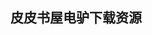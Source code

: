 ## 皮皮书屋电驴下载资源 

[The Best Damn Firewall Book Period, Second Edition.pdf]: (ed2k://|file|The%20Best%20Damn%20Firewall%20Book%20Period%2C%20Second%20Edition.pdf|50296527|c6aa455a92d0bc2b8d2a7635cc5ff578|h=ccz65pkeph3eia3ls6r7uwk5sw26a63q|/)

[Blender 2.5 Lighting and Rendering.pdf]: (ed2k://|file|Blender%202.5%20Lighting%20and%20Rendering.pdf|14082571|ee6876b7ce42ffe9515e8275c343a96f|h=e6jtwa3k3zlpxvlhegf56jzwlfro6kr7|/)

[Blender 3D 2.49 Architecture, Buildings, and Scenery.pdf]: (ed2k://|file|Blender%203D%202.49%20Architecture%2C%20Buildings%2C%20and%20Scenery.pdf|16757345|be5e1dbcc37a5adb04d0d6d47eec9d21|h=wyemae6fycw3zhb4deokh22wmfmpyfmk|/)

[Linux 3D Graphics Programming.pdf]: (ed2k://|file|Linux%203D%20Graphics%20Programming.pdf|7197442|8b9a6d1009a4648503a318e53ea98dc2|h=mthcbif4ogt27qolkienpz3gkbu6umff|/)

[Adobe Photoshop CS6 Bible.pdf]: (ed2k://|file|Adobe%20Photoshop%20CS6%20Bible.pdf|78103576|bbdc730f4b7319dc95ad39fb1a367e2d|h=ek74g4osqiqb6lfkakuvb5bemaps7qd5|/)

[Blender Master Class_ A Hands-On Guide to Modeling, Sculpting, Materials, and Rendering.pdf]: (ed2k://|file|Blender%20Master%20Class_%20A%20Hands-On%20Guide%20to%20Modeling%2C%20Sculpting%2C%20Materials%2C%20and%20Rendering.pdf|50923233|d692f06de37d1942bce46b833b3b610b|h=svqqulnggcuoflot5oq22mizyrbg4hxk|/)

[Traffic Engineering with MPLS.chm]: (ed2k://|file|Traffic%20Engineering%20with%20MPLS.chm|4461873|7e36cafce300e111f52b58e496611fd9|h=6pfv7k2wyubz4navozmzbnlipvqoiwd2|/)

[MPLS-Enabled Applications_ Emerging Developments and New Technologies.pdf]: (ed2k://|file|MPLS-Enabled%20Applications_%20Emerging%20Developments%20and%20New%20Technologies.pdf|10672754|748f78ea0498ed2fe023acb94de2fe7a|h=3af65ohk6gyus4as7z2feqs5epie7gt5|/)

[Automating Microsoft Windows Server 2008 R2 with Windows PowerShell 2.0.pdf]: (ed2k://|file|Automating%20Microsoft%20Windows%20Server%202008%20R2%20with%20Windows%20PowerShell%202.0.pdf|11164123|7ee3c8c2162203bf6d8cf3563a0df49c|h=whsurj3jr3i4xza32abmnx7dsnpu4odx|/)

[Windows PowerShell 应用手册.pdf]: (ed2k://|file|Windows%20PowerShell%20%E5%BA%94%E7%94%A8%E6%89%8B%E5%86%8C.pdf|19002882|2f54db867f130eaa0d2288b1912151bd|h=df6b5juddc5fa3xwg32uiltxdxrog3sr|/)

[Windows PowerShell for Developers.pdf]: (ed2k://|file|Windows%20PowerShell%20for%20Developers.pdf|8935436|302bfcc10cea953b8efce70f62edb7b9|h=suvc7yi2ec4dhpqrzjmg6ynektr3sknz|/)

[Windows PowerShell Cookbook, Third Edition.pdf]: (ed2k://|file|Windows%20PowerShell%20Cookbook%2C%20Third%20Edition.pdf|8688513|bc566fd7f463630f91a8c9354b8f51a9|h=d2f53dhtrsewelp5afwtebmaitcyuc5y|/)

[Windows PowerShell Pocket Reference, Second Edition.pdf]: (ed2k://|file|Windows%20PowerShell%20Pocket%20Reference%2C%20Second%20Edition.pdf|2873667|2aa8941cb76a594215aa5351a6c445ea|h=tgtxlqgga3i24eqpu5ng4nr7lsaioqf7|/)

[A Distributed Pi-Calculus.pdf]: (ed2k://|file|A%20Distributed%20Pi-Calculus.pdf|2970117|746e824f3853d08dd7c41a5a981877bb|h=pfs3osvhvafismhc6w4zw3qjytjsxhlf|/)

[Microsoft Windows PowerShell 3.0 Firstlook.pdf]: (ed2k://|file|Microsoft%20Windows%20PowerShell%203.0%20Firstlook.pdf|2507882|891c8ceefcec10cebab33562edbb3e5a|h=skvbgoyr3m66npmh2m5hjbk55jp6fooy|/)

[Distributed Algorithms.pdf]: (ed2k://|file|Distributed%20Algorithms.pdf|40882827|38e99da0e37b0b26c172ca2ea3e38f84|h=5dgnz7c6n2vrprsikorcxurjbj2xk247|/)

[Pro Business Applications with Silverlight 5.pdf]: (ed2k://|file|Pro%20Business%20Applications%20with%20Silverlight%205.pdf|32359515|127484bf89b85da35466dc2e4493e241|h=xnqvgrkphlonbuhrngxriyvryd74ru3h|/)

[Mastering LOB Development for Silverlight 5_ A Case Study in Action.pdf]: (ed2k://|file|Mastering%20LOB%20Development%20for%20Silverlight%205_%20A%20Case%20Study%20in%20Action.pdf|19507290|6b3f1504540188e176755d5e21061f68|h=ykpayffvy5yu5xkpgd5rtfw4zlir53yl|/)

[Silverlight 5 in Action.pdf]: (ed2k://|file|Silverlight%205%20in%20Action.pdf|25442173|0d1b89ec332aaf8bac5f2b376d378bac|h=2wler6szrq4ufvpwn7zepftatpqwwxgd|/)

[Instant Silverlight 5 Animation.pdf]: (ed2k://|file|Instant%20Silverlight%205%20Animation.pdf|3842730|5d0d6f5b6e9be218edfebae31e3ac28e|h=t5ncmkvl767dnbwj3aogxar5qxzhsac7|/)

[C#入门经典（第5版）.pdf]: (ed2k://|file|C%23%E5%85%A5%E9%97%A8%E7%BB%8F%E5%85%B8%EF%BC%88%E7%AC%AC5%E7%89%88%EF%BC%89.pdf|25947902|29dd5eeeb326cd061bf768ead859e195|h=hef2yfgtpnwkaayuycsu6kwtp3qqu3hx|/)

[Beginning Visual C# 2012 Programming.pdf]: (ed2k://|file|Beginning%20Visual%20C%23%202012%20Programming.pdf|17610134|b5b8e33d8f6fc111dbc6cc855e14ecbe|h=ibtfmu4zzxfakzevufipvp5ageuhvm2o|/)

[Managing Catastrophic Loss of Sensitive Data_ A Guide for IT and Security Professionals.pdf]: (ed2k://|file|Managing%20Catastrophic%20Loss%20of%20Sensitive%20Data_%20A%20Guide%20for%20IT%20and%20Security%20Professionals.pdf|3035308|930a38ddee79b0f1e10619e76443de0b|h=z7b5bc6pnfkrvcapc5mmteikcbajxjsn|/)

[Pro WPF 4.5 in C# (4th Edition).pdf]: (ed2k://|file|Pro%20WPF%204.5%20in%20C%23%20%284th%20Edition%29.pdf|14564287|124adb861f3a5c6fb6de7e13e2c74c78|h=iix44yhyglg232kpmfgjpb4n5tea3hgu|/)

[Illustrated C# 2012.pdf]: (ed2k://|file|Illustrated%20C%23%202012.pdf|21857337|e912933ac900f683e413d22d50f24c1c|h=22h3bt632a7ncdjfgocja6sd4javpqwm|/)

[C#语言学习利器_AI-CODE坦克机器人.pdf]: (ed2k://|file|C%23%E8%AF%AD%E8%A8%80%E5%AD%A6%E4%B9%A0%E5%88%A9%E5%99%A8_AI-CODE%E5%9D%A6%E5%85%8B%E6%9C%BA%E5%99%A8%E4%BA%BA.pdf|19591355|f2ddc70b8607d044a07cb5fbb714e385|h=px7ipwassq46s5z6thfi5b76jxn7q4ta|/)

[Expert C# 5.0.pdf]: (ed2k://|file|Expert%20C%23%205.0.pdf|22976668|d1e90f92bfdc06d6d2858218d55de9ce|h=mjgzwhzxamodw6j6mp4qoyep7dend52m|/)

[Linux Server Security, Second Edition.chm]: (ed2k://|file|Linux%20Server%20Security%2C%20Second%20Edition.chm|2167995|ffe8db4a89dd29bd9ccc0dee0acbeca0|h=6mpqygcmffm355yho3m5mpddzeapmrky|/)

[Linux黑客大曝光：Linux安全机密与解决方案.pdf]: (ed2k://|file|Linux%E9%BB%91%E5%AE%A2%E5%A4%A7%E6%9B%9D%E5%85%89%EF%BC%9ALinux%E5%AE%89%E5%85%A8%E6%9C%BA%E5%AF%86%E4%B8%8E%E8%A7%A3%E5%86%B3%E6%96%B9%E6%A1%88.pdf|21518721|ead5b806ff8d4b926784975818e5bc73|h=4jtrumbuqttsbpu5vtzm673tamsgaxz3|/)

[Pro Silverlight 4 in C#.pdf]: (ed2k://|file|Pro%20Silverlight%204%20in%20C%23.pdf|15398732|dcfdb2612c8ee993d9d5b0577f03fdd8|h=byk7qcrpadnff4rk2lwsmtdomvbg43qg|/)

[Java 5.0 Tiger_ A Developer’s Notebook.chm]: (ed2k://|file|Java%205.0%20Tiger_%20A%20Developer%E2%80%99s%20Notebook.chm|421453|dedeb4abbda9efd8397fc7ff40e2673d|h=mu6fanf3n233vtseqhvwq7y4jyphppke|/)

[DATA STRUCTURES AND ALGORITHMS IN JAVA.pdf]: (ed2k://|file|DATA%20STRUCTURES%20AND%20ALGORITHMS%20IN%20JAVA.pdf|3198041|8d1f22381a7cadad46de28dee59e0e4d|h=ylngg5bhkis6vyfuiodrmio3i2qzgq75|/)

[Essential C++ 中文版和英文版.zip]: (ed2k://|file|Essential%20C%2B%2B%20%E4%B8%AD%E6%96%87%E7%89%88%E5%92%8C%E8%8B%B1%E6%96%87%E7%89%88.zip|9486385|f32e5b7ac40a4d2a6333884c7902e37a|h=ag3yosshnr5j3zilvb5zdb7ugvt2u3wb|/)

[Beginning JavaScript Charts.pdf]: (ed2k://|file|Beginning%20JavaScript%20Charts.pdf|20081361|8673db29f93f8b6f996d48ffc67ebe33|h=6esmun4zlpf47fpyudunpabomwglxocz|/)

[算法导论第二版-part1.pdf]: (ed2k://|file|%E7%AE%97%E6%B3%95%E5%AF%BC%E8%AE%BA%E7%AC%AC%E4%BA%8C%E7%89%88-part1.pdf|50597958|383a7615559f52a92eb95c298b007ff4|h=zpiu5ktiv4jurewactmbvy4xyme4nwcd|/)

[Data Structures and Algorithms in Java (2nd Edition).pdf]: (ed2k://|file|Data%20Structures%20and%20Algorithms%20in%20Java%20%282nd%20Edition%29.pdf|4270155|670ce2d22ded5c130055a48305a83608|h=iqealtjlgmx5hiwut7x3g2ikckzqbla3|/)

[Programming Language Design Concepts.pdf]: (ed2k://|file|Programming%20Language%20Design%20Concepts.pdf|5410276|f7936f1aa6b11ce5ee459b3205466909|h=kjckl3acjqcy37l53ndgfcgrvxwk3nta|/)

[Text Processing in Python.chm]: (ed2k://|file|Text%20Processing%20in%20Python.chm|875811|018cf1d4c5d81d642b3ca968fffdcd49|h=ffbffcrzgkljxprvvoj624lsmmse3xot|/)

[Safe C++_ How to avoid common mistakes.pdf]: (ed2k://|file|Safe%20C%2B%2B_%20How%20to%20avoid%20common%20mistakes.pdf|5746355|606e698ab3e6c5184b6c8658396e4cae|h=fgepy2vda7kxiylk7ugujerc6qvqvyz3|/)

[The Basics of Hacking and Penetration Testing_ Ethical Hacking and Penetration Testing Made Easy.pdf]: (ed2k://|file|The%20Basics%20of%20Hacking%20and%20Penetration%20Testing_%20Ethical%20Hacking%20and%20Penetration%20Testing%20Made%20Easy.pdf|3925813|80707afe42da2fee55eba8d3ea0f7e3e|h=wihpvmxbva44wjowql2ed7uss5tder3m|/)

[Electrical Engineering 101, 2nd Edition.pdf]: (ed2k://|file|Electrical%20Engineering%20101%2C%202nd%20Edition.pdf|2263117|409338f9a1bd3a29003fc3b8bf30acad|h=6euq7nhzodc6ofpt6x6wkncjy7is7xik|/)

[RESTful Web Services中文高清版.pdf]: (ed2k://|file|RESTful%20Web%20Services%E4%B8%AD%E6%96%87%E9%AB%98%E6%B8%85%E7%89%88.pdf|28476567|bceab26be3e8ab9780bd1bd06f22ca84|h=l7wsdbolyvcsuovkkvzb2bnng3yhfu73|/)

[Pragmatic Beginning Mac Programming.pdf]: (ed2k://|file|Pragmatic%20Beginning%20Mac%20Programming.pdf|5747842|c8fe29178000cec66ea3ef0aa6e4fe00|h=l5qreetbhmxr52ecggceohpyqi5hfq6r|/)

[Foundations and Advances in Data Mining.pdf]: (ed2k://|file|Foundations%20and%20Advances%20in%20Data%20Mining.pdf|6198941|802aa294e685da9c6c904a0582c17f83|h=u5inzlspbmpxllh4xpkhup4hblk2u6fi|/)

[Introducing Microsoft Expression Studio_ Using Design, Web, Blend, and Media to Create Professional Digital Content.pdf]: (ed2k://|file|Introducing%20Microsoft%20Expression%20Studio_%20Using%20Design%2C%20Web%2C%20Blend%2C%20and%20Media%20to%20Create%20Professional%20Digital%20Content.pdf|18148716|c8c44c0e0a733561d7c32e080c04f56f|h=ncpcmbgzzs3nl5g3tlisvaznv2aiidiw|/)

[Adobe Flash Catalyst CS5 Classroom in a Book.pdf]: (ed2k://|file|Adobe%20Flash%20Catalyst%20CS5%20Classroom%20in%20a%20Book.pdf|17867317|d93d21240a6b2e950af61e323755079b|h=iedsahb3eubzdckxtlohu2t34izbnjia|/)

[Programming in Scala, 2nd Edition.pdf]: (ed2k://|file|Programming%20in%20Scala%2C%202nd%20Edition.pdf|22085882|e6db729fdc78f0f4a52893861118a1e2|h=en6najiodvgmemyvdgiinoe6juhgcr7z|/)

[Beginning OpenGL Game Programming, Second Edition.pdf]: (ed2k://|file|Beginning%20OpenGL%20Game%20Programming%2C%20Second%20Edition.pdf|3003120|715e2ea2cb6f1e3c2c51eb65b96249a3|h=tjxa3orkhzxxl6dvyn6zmapcfryq4pwq|/)

[sed 与 awk, 第2版.pdf]: (ed2k://|file|sed%20%E4%B8%8E%20awk%2C%20%E7%AC%AC2%E7%89%88.pdf|5803219|c157a9bd78c7f1d52540779e8634fef1|h=ef5va37fafv3l6wxjx3tldvdfncocvyg|/)

[Exam 70-412 Configuring Advanced Windows Server 2012 Services 微软官方教材.pdf]: (ed2k://|file|Exam%2070-412%20Configuring%20Advanced%20Windows%20Server%202012%20Services%20%E5%BE%AE%E8%BD%AF%E5%AE%98%E6%96%B9%E6%95%99%E6%9D%90.pdf|24834107|1d3317c03d30b567abc9231f112d7668|h=6itah3zjv6zhb2lfkb5ws76okulebndw|/)

[SSL and TLS_ Theory and Practice.pdf]: (ed2k://|file|SSL%20and%20TLS_%20Theory%20and%20Practice.pdf|1696311|8da5b6221159b2db90ca5491379a263f|h=ouz5c23jfwdv2lzjko4qudcl7ozax6wr|/)

[Mysq_PHP Database Applications.pdf]: (ed2k://|file|Mysq_PHP%20Database%20Applications.pdf|3697776|ec90125810de75cc142a55dc645d7a37|h=rd6rl76kwphfy4joj3hmyyp3quy7sae2|/)

[IT Auditing.chm]: (ed2k://|file|IT%20Auditing.chm|3207063|c0447f15c7c500f6eb2e71a56f59a1e9|h=thob3bzjt47zrsba65orclv5chd3zcdh|/)

[CISA Certified Information Systems Auditor Study Guide, 2nd Edition.pdf]: (ed2k://|file|CISA%20Certified%20Information%20Systems%20Auditor%20Study%20Guide%2C%202nd%20Edition.pdf|18080251|8c731ee668ff590b048ce2251a03cd29|h=6uxhufo4bnvkxbv35cpb3n6llfui3tep|/)

[C++编程规范：101条规则、准则与最佳实践.pdf]: (ed2k://|file|C%2B%2B%E7%BC%96%E7%A8%8B%E8%A7%84%E8%8C%83%EF%BC%9A101%E6%9D%A1%E8%A7%84%E5%88%99%E3%80%81%E5%87%86%E5%88%99%E4%B8%8E%E6%9C%80%E4%BD%B3%E5%AE%9E%E8%B7%B5.pdf|37761000|874598df225e7535924c7f243f89dcf8|h=andry4ck7rauumd3l3v7kf5qhnngrsyf|/)

[Objective-C 2.0程序设计.pdf]: (ed2k://|file|Objective-C%202.0%E7%A8%8B%E5%BA%8F%E8%AE%BE%E8%AE%A1.pdf|16521818|3d0d96384ddf60ef319a45284d8bbfee|h=acr3oqhbk2zt2p6ol2dc7bal2chao3as|/)

[Inside Microsoft SQL Server 2008_ T-SQL Querying.pdf]: (ed2k://|file|Inside%20Microsoft%20SQL%20Server%202008_%20T-SQL%20Querying.pdf|4356592|6b7de9164d66b89f45ad1baddd9dd00d|h=ik6kva2xnjkgwrwroitj3dcpaaqu2iak|/)

[The IT Regulatory and Standards Compliance Handbook_ How to Survive Information Systems Audit and Assessments.pdf]: (ed2k://|file|The%20IT%20Regulatory%20and%20Standards%20Compliance%20Handbook_%20How%20to%20Survive%20Information%20Systems%20Audit%20and%20Assessments.pdf|15748138|07c7fda06d76472b0eaf42c545629464|h=2xovuxksrbbkxh3u43ricf454mss6sig|/)

[Information Technology Control and Audit, Third Edition.pdf]: (ed2k://|file|Information%20Technology%20Control%20and%20Audit%2C%20Third%20Edition.pdf|12742233|3d00d33a1ba4cc23ccd5d13ff4db0ed6|h=ujkdhx3j6bnvkehvyetzvudxcwkqpdel|/)

[Algorithms and Protocols for Wireless Sensor Networks.pdf]: (ed2k://|file|Algorithms%20and%20Protocols%20for%20Wireless%20Sensor%20Networks.pdf|6393765|3c32cef3865540a4f402cfa15a583280|h=r3566fogok7dv4qrulpq5ixbrvnvgspe|/)

[IT Auditing and Sarbanes-Oxley Compliance_ Key Strategies for Business Improvement.pdf]: (ed2k://|file|IT%20Auditing%20and%20Sarbanes-Oxley%20Compliance_%20Key%20Strategies%20for%20Business%20Improvement.pdf|6345409|eaeee1d343b1ecd41a3ec41d8a022625|h=l6shijea5ygytlw4aq4oon5orhfkznf5|/)

[Web Standards_ Mastering HTML5, CSS3, and XML.pdf]: (ed2k://|file|Web%20Standards_%20Mastering%20HTML5%2C%20CSS3%2C%20and%20XML.pdf|14536437|953d75bef7caa1195e5fe4e557188e1a|h=5xtrqttrt7o7rscrrqylduegml2bosqd|/)

[astah basic operation guide.pdf]: (ed2k://|file|astah%20basic%20operation%20guide.pdf|1435423|6e09ced6fcef2344ab7f645e112a508f|h=b7fcasvlrzefdpaj4ltf4j2ldrc3gw6u|/)

[Python基础教程 ：第2版.pdf]: (ed2k://|file|Python%E5%9F%BA%E7%A1%80%E6%95%99%E7%A8%8B%20%EF%BC%9A%E7%AC%AC2%E7%89%88.pdf|37318610|6f9e4426a077e7a7d6254c5cfeda3d19|h=baphmok4jd52qufohdvraitetbigondf|/)

[Deploying Wireless Networks.pdf]: (ed2k://|file|Deploying%20Wireless%20Networks.pdf|7028425|77a66eb53bb1c04d61122a7bad33b1ad|h=eei37bemsc637tmqaywv2ow2zleh5uik|/)

[Professional Microsoft SharePoint 2007 Development Using Microsoft Silverlight 2.pdf]: (ed2k://|file|Professional%20Microsoft%20SharePoint%202007%20Development%20Using%20Microsoft%20Silverlight%202.pdf|11409155|48d7e58200c0e676427051bdb96587bb|h=d6rwisjeyom67bkpw4gguvo5j7hczzja|/)

[Software Development for the QUALCOMM BREW Platform.chm]: (ed2k://|file|Software%20Development%20for%20the%20QUALCOMM%20BREW%20Platform.chm|3087586|2d786d4d2d396dfa162353edcc5afef8|h=ededfceprceoglk735rbii7jucqhb6zf|/)

[The Elements of C++ Style.pdf]: (ed2k://|file|The%20Elements%20of%20C%2B%2B%20Style.pdf|1923836|3c571a6ea0a7fa13c9b1575dcb4b73f5|h=areh6ysrnvzzt4aejtiayltq6tm46qi3|/)

[Fundamental Approaches to Software Engineering.pdf]: (ed2k://|file|Fundamental%20Approaches%20to%20Software%20Engineering.pdf|6156625|104b571ea7cb826e2371c59dcf7aac9c|h=nkmlr7hubi5km5ewetnie6zngfz4k36z|/)

[Developing Rich Internet Applications Using Microsoft Silverlight 4.pdf]: (ed2k://|file|Developing%20Rich%20Internet%20Applications%20Using%20Microsoft%20Silverlight%204.pdf|46527029|3ddc8d55b5d016ece16ce1f896ae509a|h=eezchsx66q77wsawv4poebcemwa5bd2j|/)

[Pro Drupal Development, Second Edition.pdf]: (ed2k://|file|Pro%20Drupal%20Development%2C%20Second%20Edition.pdf|11597024|69f2f6ad42a6d752cf1646c6b9931220|h=7xnvqivms3o3zy3sgqozywyxe7b7lk35|/)

[The Quick Python Book, Second Edition.pdf]: (ed2k://|file|The%20Quick%20Python%20Book%2C%20Second%20Edition.pdf|3031157|074c6d3e946ce974a03e65c872afb102|h=lzdcyadnw2rtuardyzvjlx7ju2ylu5xr|/)

[UNIX 网络编程, 第1卷, 第2版.pdf]: (ed2k://|file|UNIX%20%E7%BD%91%E7%BB%9C%E7%BC%96%E7%A8%8B%2C%20%E7%AC%AC1%E5%8D%B7%2C%20%E7%AC%AC2%E7%89%88.pdf|30065278|01a8bd310adcb6b96fb5e54bf0c5da7d|h=dltjeupfm3rhusgy2a2kuosykrv7mhrj|/)

[Programming Amazon Web Services.chm]: (ed2k://|file|Programming%20Amazon%20Web%20Services.chm|3373709|68a81955e57794a250925fac681a433e|h=dvs4esnudno4jh4rxokcdyijzgminorm|/)

[Hacking Exposed Windows_ Microsoft Windows Security Secrets and Solutions, Third Edition.pdf]: (ed2k://|file|Hacking%20Exposed%20Windows_%20Microsoft%20Windows%20Security%20Secrets%20and%20Solutions%2C%20Third%20Edition.pdf|9499715|5ff9c809d2f81cc751ad8acfbb0945ae|h=gcz2gvwn5szxt2efu45ipdrurxk3vocs|/)

[Joe Celko’s Thinking in Sets_ Auxiliary, Temporal, and Virtual Tables in SQL.pdf]: (ed2k://|file|Joe%20Celko%E2%80%99s%20Thinking%20in%20Sets_%20Auxiliary%2C%20Temporal%2C%20and%20Virtual%20Tables%20in%20SQL.pdf|8092779|ce2062ec66e5b03ca5001501e25bb5b6|h=fpvb5zotnwoptzpc7e3dwxlxsz7nqegm|/)

[Memory Management (full bookmarks).pdf]: (ed2k://|file|Memory%20Management%20%28full%20bookmarks%29.pdf|5102987|28dc6eedb944b3b1a7069eef10a25b1e|h=qcjgkkkfvz4l7srqkfqcthnj4mf75xva|/)

[Drupal 7 Theming Cookbook.pdf]: (ed2k://|file|Drupal%207%20Theming%20Cookbook.pdf|6995548|4b24e0168c3debe37fd98e63a2a443ff|h=s44jj6tv6hnpxnb53lutw66snbfpnxrb|/)

[The Connected Company.pdf]: (ed2k://|file|The%20Connected%20Company.pdf|7219913|5b79804450ade49b7418e5a898bdc35b|h=6t3oskhpsq4kuncbarlao7fuhuhnpy7w|/)

[Automation through Chef Opscode.pdf]: (ed2k://|file|Automation%20through%20Chef%20Opscode.pdf|19684705|205c6c3b090bee88f5b31dc515b7110e|h=rzvrha5xpqxwiw3sqvnmf226idyg6d2q|/)

